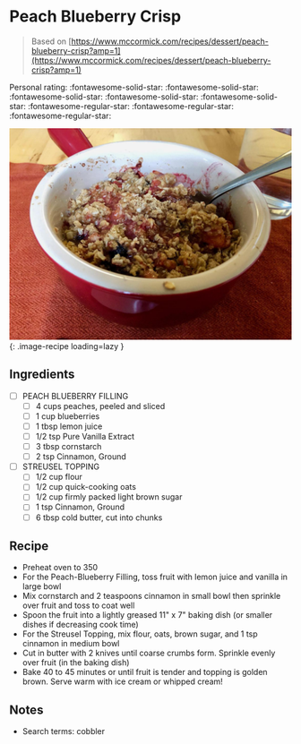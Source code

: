 <!-- Needs Manual Review -->

# Peach Blueberry Crisp

> Based on [https://www.mccormick.com/recipes/dessert/peach-blueberry-crisp?amp=1](https://www.mccormick.com/recipes/dessert/peach-blueberry-crisp?amp=1)

<!-- {cts} rating=2; (User can specify rating on scale of 1-5) -->

Personal rating: :fontawesome-solid-star: :fontawesome-solid-star: :fontawesome-solid-star: :fontawesome-solid-star: :fontawesome-solid-star: :fontawesome-regular-star: :fontawesome-regular-star: :fontawesome-regular-star:

<!-- {cte} -->

<!-- {cts} name_image=peach_blueberry_crisp.jpeg; (User can specify image name) -->

![peach_blueberry_crisp.jpeg](./peach_blueberry_crisp.jpeg){: .image-recipe loading=lazy }

<!-- {cte} -->

## Ingredients

- [ ] PEACH BLUEBERRY FILLING
    - [ ] 4 cups peaches, peeled and sliced
    - [ ] 1 cup blueberries
    - [ ] 1 tbsp lemon juice
    - [ ] 1/2 tsp Pure Vanilla Extract
    - [ ] 3 tbsp cornstarch
    - [ ] 2 tsp Cinnamon, Ground
- [ ] STREUSEL TOPPING
    - [ ] 1/2 cup flour
    - [ ] 1/2 cup quick-cooking oats
    - [ ] 1/2 cup firmly packed light brown sugar
    - [ ] 1 tsp Cinnamon, Ground
    - [ ] 6 tbsp cold butter, cut into chunks

## Recipe

- Preheat oven to 350
- For the Peach-Blueberry Filling, toss fruit with lemon juice and vanilla in large bowl
- Mix cornstarch and 2 teaspoons cinnamon in small bowl then sprinkle over fruit and toss to coat well
- Spoon the fruit into a lightly greased 11" x 7" baking dish (or smaller dishes if decreasing cook time)
- For the Streusel Topping, mix flour, oats, brown sugar, and 1 tsp cinnamon in medium bowl
- Cut in butter with 2 knives until coarse crumbs form. Sprinkle evenly over fruit (in the baking dish)
- Bake 40 to 45 minutes or until fruit is tender and topping is golden brown. Serve warm with ice cream or whipped cream!

## Notes

- Search terms: cobbler
